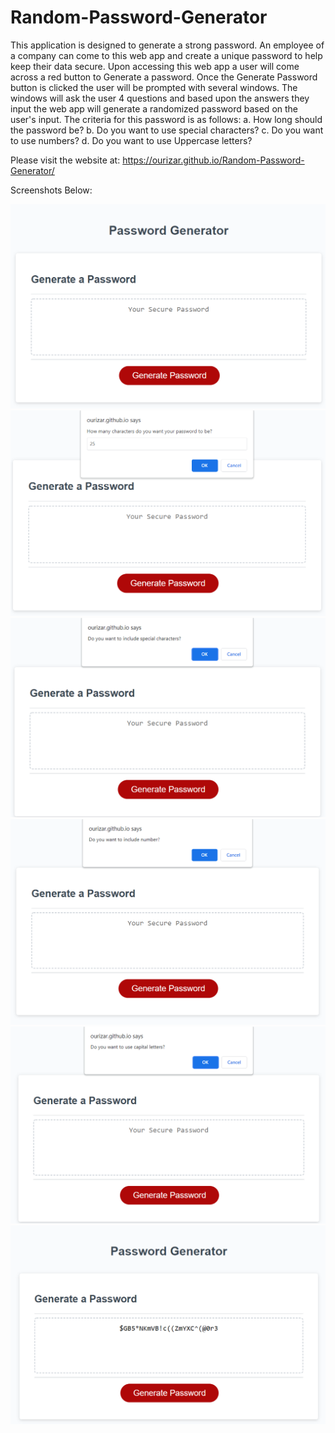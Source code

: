 # Random-Password-Generator
This application is designed to generate a strong password. An employee of a company can come to this web app and create a unique password to help keep their data secure. Upon accessing this web app a user will come across a red button to Generate a password.
Once the Generate Password button is clicked the user will be prompted with several windows.
The windows will ask the user 4 questions and based upon the answers they input the web app will generate a randomized password based on the user's input.
The criteria for this password is as follows:
    a. How long should the password be?
    b. Do you want to use special characters?
    c. Do you want to use numbers?
    d. Do you want to use Uppercase letters?

Please visit the website at:
https://ourizar.github.io/Random-Password-Generator/

Screenshots Below:

![picture 2](images/8dfd3042538d4a8c0afd99b869eef9a035b6f1eb55fa2e581706280734418b48.png)  
![picture 3](images/e6107ac13f0d414092ce6d693db4fb627f2ca30b7433501888a61dd08f94a7f2.png)  
![picture 4](images/0c59df8c3ed2d0ee19a1e29f9a7b11779399704971390ccb7ef6be4c1b39e1f9.png)  
![picture 5](images/06ff701988ef6ba452b7ed849111d13883b57b31f0276788fc1e1aad65a8bf92.png)  
![picture 6](images/c882c1b390dd744fa3ccb232da1847e355799cf2882e365d5838c436b4669404.png)  
![picture 10](images/124f674e0acab02dc9dbc633ce444cb48ff74e5bc7d603d83d467e10fc26e8dd.png)  



